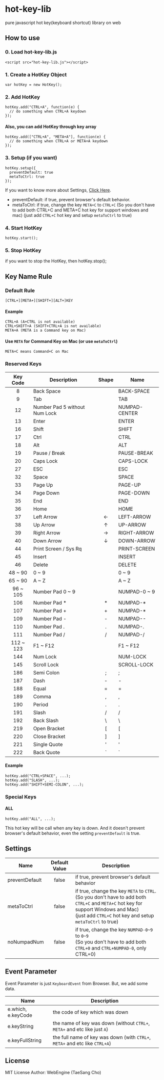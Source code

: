 # hot-key-lib
pure javascript hot key(keyboard shortcut) library on web

## How to use

### 0. Load hot-key-lib.js
    <script src="hot-key-lib.js"></script>

### 1. Create a HotKey Object
    var hotKey = new HotKey();

### 2. Add HotKey
    hotKey.add("CTRL+A", function(e) {
      // do something when CTRL+A keydown
    });

#### Also, you can add HotKey through key array
    hotKey.add(["CTRL+A", "META+A"], function(e) {
      // do something when CTRL+A or META+A keydown
    });

### 3. Setup (if you want)
    hotKey.setup({
      preventDefault: true
      metaToCtrl: true
    });

If you want to know more about Settings, [Click Here](#settings). 

* preventDefault: if true, prevent browser's default behavior.
* metaToCtrl: if true, change the key `META+C` to `CTRL+C`
  (So you don't have to add both CTRL+C and META+C hot key for support windows and mac)
  (just add `CTRL+C` hot key and setup `metaToCtrl` to true)

### 4. Start HotKey
    hotKey.start();

### 5. Stop HotKey
if you want to stop the HotKey, then
    hotKey.stop();

## Key Name Rule

### Default Rule
    [CTRL+][META+][SHIFT+][ALT+]KEY

#### Example
    CTRL+A (A+CTRL is not available)
    CTRL+SHIFT+A (SHIFT+CTRL+A is not available)
    META+A (META is a Command key on Mac)

#### Use `META` for Command Key on Mac (or use `metaToCtrl`)
    META+C means Command+C on Mac

### Reserved Keys
| Key Code  | Description                     | Shape | Name          |
|:---------:|---------------------------------|:-----:|---------------|
| 8         | Back Space                      |       | BACK-SPACE    |
| 9         | Tab                             |       | TAB           |
| 12        | Number Pad 5 without Num Lock   |       | NUMPAD-CENTER |
| 13        | Enter                           |       | ENTER         |
| 16        | Shift                           |       | SHIFT         |
| 17        | Ctrl                            |       | CTRL          |
| 18        | Alt                             |       | ALT           |
| 19        | Pause / Break                   |       | PAUSE-BREAK   |
| 20        | Caps Lock                       |       | CAPS-LOCK     |
| 27        | ESC                             |       | ESC           |
| 32        | Space                           |       | SPACE         |
| 33        | Page Up                         |       | PAGE-UP       |
| 34        | Page Down                       |       | PAGE-DOWN     |
| 35        | End                             |       | END           |
| 36        | Home                            |       | HOME          |
| 37        | Left Arrow                      | ←    | LEFT-ARROW    |
| 38        | Up Arrow                        | ↑    | UP-ARROW      |
| 39        | Right Arrow                     | →    | RIGHT-ARROW   |
| 40        | Down Arrow                      | ↓    | DOWN-ARROW    |
| 44        | Print Screen / Sys Rq           |       | PRINT-SCREEN  |
| 45        | Insert                          |       | INSERT        |
| 46        | Delete                          |       | DELETE        |
| 48 ~ 90   | 0 ~ 9                           |       | 0 ~ 9         |
| 65 ~ 90   | A ~ Z                           |       | A ~ Z         |
| 96 ~ 105  | Number Pad 0 ~ 9                |       | NUMPAD-0 ~ 9  |
| 106       | Number Pad *                    | *     | NUMPAD-*      |
| 107       | Number Pad +                    | +     | NUMPAD-*      |
| 109       | Number Pad -                    | -     | NUMPAD--      |
| 110       | Number Pad .                    | .     | NUMPAD-.      |
| 111       | Number Pad /                    | /     | NUMPAD-/      |
| 112 ~ 123 | F1 ~ F12                        |       | F1 ~ F12      |
| 144       | Num Lock                        |       | NUM-LOCK      |
| 145       | Scroll Lock                     |       | SCROLL-LOCK   |
| 186       | Semi Colon                      | ;     | ;             |
| 187       | Dash                            | -     | -             |
| 188       | Equal                           | =     | =             |
| 189       | Comma                           | ,     | ,             |
| 190       | Period                          | .     | .             |
| 191       | Slash                           | /     | /             |
| 192       | Back Slash                      | \     | \             |
| 219       | Open Bracket                    | [     | [             |
| 220       | Close Bracket                   | ]     | ]             |
| 221       | Single Quote                    | '     | '             |
| 222       | Back Quote                      | \`    | \`            |

#### Example
    hotKey.add("CTRL+SPACE", ...);
    hotKey.add("SLASH", ...);
    hotKey.add("SHIFT+SEMI-COLON", ...);

### Special Keys

#### ALL
    hotKey.add("ALL", ...);

This hot key will be call when any key is down.
And it doesn't prevent browser's default behavior, even the setting `preventDefault` is true.

## Settings
| Name           | Default Value | Description                                    |
|----------------|:-------------:|------------------------------------------------|
| preventDefault | false         | if true, prevent browser's default behavior |
| metaToCtrl     | false         | if true, change the key `META` to `CTRL`.<br>(So you don't have to add both `CTRL+C` and `META+C` hot key for support Windows and Mac)<br>(just add `CTRL+C` hot key and setup `metaToCtrl` to true) |
| noNumpadNum    | false         | if true, change the key `NUMPAD-0~9` to `0~9`<br>(So you don't have to add both `CTRL+0` and `CTRL+NUMPAD-0`, only CTRL+0) |

## Event Parameter
Event Parameter is just `KeyboardEvent` from Browser. But, we add some data.

| Name               | Description                             |
|--------------------|-----------------------------------------|
| e.which, e.keyCode | the code of key which was down          |
| e.keyString        | the name of key was down (without `CTRL+`, `META+` and etc like just `A`) |
| e.keyFullString    | the full name of key was down (with `CTRL+`, `META+` and etc like `CTRL+A`) |

## License
MIT License
Author: WebEngine (TaeSang Cho)

